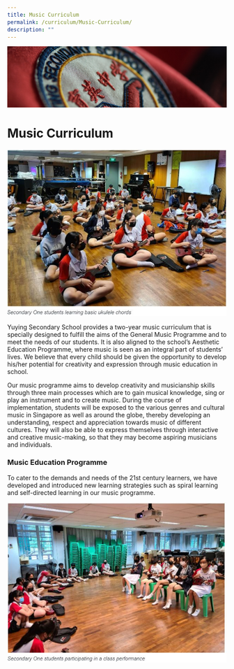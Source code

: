 ```yaml
---
title: Music Curriculum
permalink: /curriculum/Music-Curriculum/
description: ""
---
```

![](/images/Curriculum.jpg)

Music Curriculum
================

![](/images/Musicc1.jpeg)


Yuying Secondary School provides a two-year music curriculum that is specially designed to fulfill the aims of the General Music Programme and to meet the needs of our students. It is also aligned to the school’s Aesthetic Education Programme, where music is seen as an integral part of students’ lives. We believe that every child should be given the opportunity to develop his/her potential for creativity and expression through music education in school. 

  

Our music programme aims to develop creativity and musicianship skills through three main processes which are to gain musical knowledge, sing or play an instrument and to create music. During the course of implementation, students will be exposed to the various genres and cultural music in Singapore as well as around the globe, thereby developing an understanding, respect and appreciation towards music of different cultures. They will also be able to express themselves through interactive and creative music-making, so that they may become aspiring musicians and individuals.

### Music Education Programme


To cater to the demands and needs of the 21st century learners, we have developed and introduced new learning strategies such as spiral learning and self-directed learning in our music programme.

![](/images/Musicc2.jpeg)